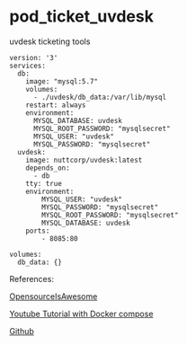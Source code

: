 # pod_ticket_uvdesk
uvdesk ticketing tools 


```
version: '3'
services:
  db:
    image: "mysql:5.7"
    volumes:
      - ./uvdesk/db_data:/var/lib/mysql
    restart: always
    environment:
      MYSQL_DATABASE: uvdesk
      MYSQL_ROOT_PASSWORD: "mysqlsecret"
      MYSQL_USER: "uvdesk"
      MYSQL_PASSWORD: "mysqlsecret"
  uvdesk:
    image: nuttcorp/uvdesk:latest
    depends_on:
      - db
    tty: true
    environment:
        MYSQL_USER: "uvdesk"
        MYSQL_PASSWORD: "mysqlsecret"
        MYSQL_ROOT_PASSWORD: "mysqlsecret"
        MYSQL_DATABASE: uvdesk
    ports:
        - 8085:80

volumes:
  db_data: {}

```




References:

[OpensourceIsAwesome](https://wiki.opensourceisawesome.com/books/uvdesk-helpdesk-tracking-software/page/install-using-docker-and-docker-compose)

[Youtube Tutorial with Docker compose](https://www.youtube.com/watch?v=jAG2U7fBilE&list=LL&index=1&t=1098s)

[Github](https://www.youtube.com/redirect?event=video_description&redir_token=QUFFLUhqbE5GaDMwVjZJNVRyWjFsaTNRTjI1OVAyTy1VQXxBQ3Jtc0trNzhxUEZfMjFlVmlBZWlUdlIxMERXQTdSVFNpTWZrWU1qdlBtR3cwM2FGS0Zhd3hHOTROV1Z4YWtCb1l4WllHQ0JiV2pMMzJPWjdxQ0YzZjFCZW4zRlAtTWVFV19ybGt0RGVQTzNhblVnMndUWldVUQ&q=https%3A%2F%2Fgithub.com%2Fuvdesk&v=jAG2U7fBilE)
